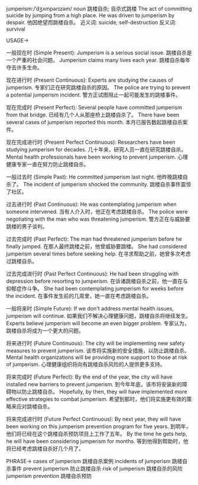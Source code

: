 jumperism:/ˈdʒʌmpərɪzəm/
noun
跳楼自杀; 自杀式跳楼
The act of committing suicide by jumping from a high place.
He was driven to jumperism by despair. 他因绝望而跳楼自杀。
近义词: suicide, self-destruction
反义词: survival

USAGE->

一般现在时 (Simple Present):
Jumperism is a serious social issue.  跳楼自杀是一个严重的社会问题。
Jumperism claims many lives each year. 跳楼自杀每年夺去许多生命。

现在进行时 (Present Continuous):
Experts are studying the causes of jumperism. 专家们正在研究跳楼自杀的原因。
The police are trying to prevent a potential jumperism incident. 警方正试图阻止一起可能发生的跳楼事件。

现在完成时 (Present Perfect):
Several people have committed jumperism from that bridge.  已经有几个人从那座桥上跳楼自杀了。
There have been several cases of jumperism reported this month. 本月已报告数起跳楼自杀案件。

现在完成进行时 (Present Perfect Continuous):
Researchers have been studying jumperism for decades.  几十年来，研究人员一直在研究跳楼自杀。
Mental health professionals have been working to prevent jumperism. 心理健康专家一直在努力防止跳楼自杀。

一般过去时 (Simple Past):
He committed jumperism last night. 他昨晚跳楼自杀了。
The incident of jumperism shocked the community. 跳楼自杀事件震惊了社区。

过去进行时 (Past Continuous):
He was contemplating jumperism when someone intervened.  当有人介入时，他正在考虑跳楼自杀。
The police were negotiating with the man who was threatening jumperism. 警方正在与威胁要跳楼的男子谈判。

过去完成时 (Past Perfect):
The man had threatened jumperism before he finally jumped.  在那人最终跳楼之前，他曾威胁要跳楼。
She had considered jumperism several times before seeking help. 在寻求帮助之前，她曾多次考虑过跳楼自杀。

过去完成进行时 (Past Perfect Continuous):
He had been struggling with depression before resorting to jumperism. 在诉诸跳楼自杀之前，他一直在与抑郁症作斗争。
She had been contemplating jumperism for weeks before the incident. 在事件发生前的几周里，她一直在考虑跳楼自杀。


一般将来时 (Simple Future):
If we don't address mental health issues, jumperism will continue. 如果我们不解决心理健康问题，跳楼自杀将继续发生。
Experts believe jumperism will become an even bigger problem. 专家认为，跳楼自杀将成为一个更大的问题。


将来进行时 (Future Continuous):
The city will be implementing new safety measures to prevent jumperism. 该市将实施新的安全措施，以防止跳楼自杀。
Mental health organizations will be providing more support to those at risk of jumperism. 心理健康组织将向有跳楼自杀风险的人提供更多支持。

将来完成时 (Future Perfect):
By the end of the year, the city will have installed new barriers to prevent jumperism. 到今年年底，该市将安装新的障碍物以防止跳楼自杀。
Hopefully, by then, they will have implemented more effective strategies to combat jumperism. 希望到那时，他们将实施更有效的策略来应对跳楼自杀。

将来完成进行时 (Future Perfect Continuous):
By next year, they will have been working on this jumperism prevention program for five years. 到明年，他们将已经在这个跳楼自杀预防项目上工作了五年。
By the time he gets help, he will have been considering jumperism for months. 等到他得到帮助时，他将已经考虑跳楼自杀好几个月了。

PHRASE->
cases of jumperism 跳楼自杀案例
incidents of jumperism 跳楼自杀事件
prevent jumperism 防止跳楼自杀
risk of jumperism 跳楼自杀的风险
jumperism prevention 跳楼自杀预防
